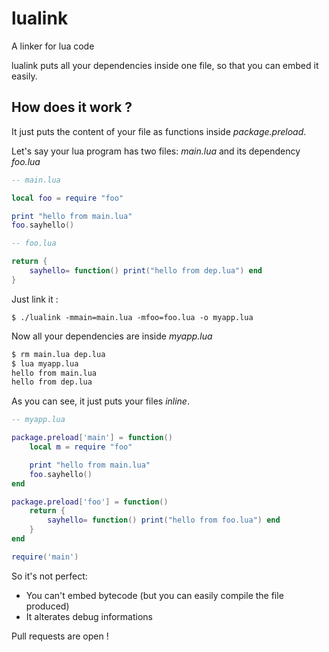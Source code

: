 # lualink
A linker for lua code

lualink puts all your dependencies inside one file, so that you can embed it easily.

## How does it work ?
It just puts the content of your file as functions inside _package.preload_.

Let's say your lua program has two files: _main.lua_ and its dependency _foo.lua_

```lua
-- main.lua

local foo = require "foo"

print "hello from main.lua"
foo.sayhello()
```

```lua
-- foo.lua

return {
	sayhello= function() print("hello from dep.lua") end
}
```

Just link it :

    $ ./lualink -mmain=main.lua -mfoo=foo.lua -o myapp.lua

Now all your dependencies are inside _myapp.lua_

```sh
$ rm main.lua dep.lua
$ lua myapp.lua
hello from main.lua
hello from dep.lua
```

As you can see, it just puts your files _inline_.
    
```lua
-- myapp.lua

package.preload['main'] = function()
	local m = require "foo"

	print "hello from main.lua"
	foo.sayhello()
end

package.preload['foo'] = function()
	return {
		sayhello= function() print("hello from foo.lua") end
	}
end

require('main')
```

So it's not perfect:

- You can't embed bytecode (but you can easily compile the file produced)
- It alterates debug informations

Pull requests are open !
